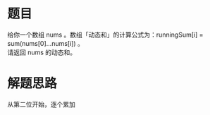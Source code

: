 # 题目
给你一个数组 nums 。数组「动态和」的计算公式为：runningSum[i] = sum(nums[0]…nums[i]) 。  
请返回 nums 的动态和。

# 解题思路
从第二位开始，逐个累加